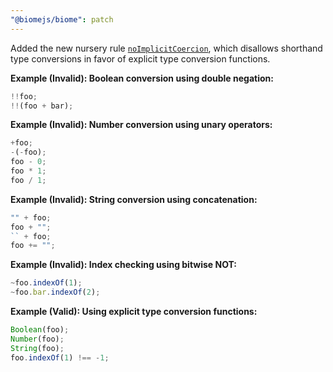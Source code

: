 ```yaml
---
"@biomejs/biome": patch
---
```


Added the new nursery rule [`noImplicitCoercion`](https://biomejs.dev/linter/rules/no-implicit-coercion), which disallows shorthand type conversions in favor of explicit type conversion functions.

**Example (Invalid): Boolean conversion using double negation:**

```js
!!foo;
!!(foo + bar);
```

**Example (Invalid): Number conversion using unary operators:**

```js
+foo;
-(-foo);
foo - 0;
foo * 1;
foo / 1;
```

**Example (Invalid): String conversion using concatenation:**

```js
"" + foo;
foo + "";
`` + foo;
foo += "";
```

**Example (Invalid): Index checking using bitwise NOT:**

```js
~foo.indexOf(1);
~foo.bar.indexOf(2);
```

**Example (Valid): Using explicit type conversion functions:**

```js
Boolean(foo);
Number(foo);
String(foo);
foo.indexOf(1) !== -1;
```
